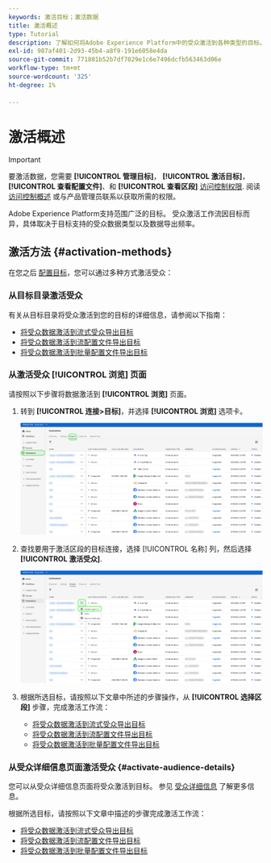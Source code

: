 ```yaml
---
keywords: 激活目标；激活数据
title: 激活概述
type: Tutorial
description: 了解如何将Adobe Experience Platform中的受众激活到各种类型的目标。
exl-id: 987af401-2d93-45b4-a8f9-191e6058e4da
source-git-commit: 771801b52b7df7029e1c6e7496dcfb563463d06e
workflow-type: tm+mt
source-wordcount: '325'
ht-degree: 1%

---
```


# 激活概述

>[!IMPORTANT]
> 
>要激活数据，您需要 **[!UICONTROL 管理目标]**， **[!UICONTROL 激活目标]**， **[!UICONTROL 查看配置文件]**、和 **[!UICONTROL 查看区段]** [访问控制权限](/help/access-control/home.md#permissions). 阅读 [访问控制概述](/help/access-control/ui/overview.md) 或与产品管理员联系以获取所需的权限。

Adobe Experience Platform支持范围广泛的目标。 受众激活工作流因目标而异，具体取决于目标支持的受众数据类型以及数据导出频率。

## 激活方法 {#activation-methods}

在您之后 [配置目标](connect-destination.md)，您可以通过多种方式激活受众：

### 从目标目录激活受众

有关从目标目录将受众激活到您的目标的详细信息，请参阅以下指南：

* [将受众数据激活到流式受众导出目标](activate-segment-streaming-destinations.md)
* [将受众数据激活到流配置文件导出目标](activate-streaming-profile-destinations.md)
* [将受众数据激活到批量配置文件导出目标](activate-batch-profile-destinations.md)

### 从激活受众 [!UICONTROL 浏览] 页面

请按照以下步骤将数据激活到 **[!UICONTROL 浏览]** 页面。

1. 转到 **[!UICONTROL 连接>目标]**，并选择 **[!UICONTROL 浏览]** 选项卡。

   ![“浏览”选项卡](../assets/ui/activation-overview/browse-tab.png)

1. 查找要用于激活区段的目标连接，选择 [!UICONTROL 名称] 列，然后选择 **[!UICONTROL 激活受众]**.

   ![“激活受众”按钮](../assets/ui/activation-overview/activate-segments.png)

1. 根据所选目标，请按照以下文章中所述的步骤操作，从 **[!UICONTROL 选择区段]** 步骤，完成激活工作流：

   * [将受众数据激活到流式受众导出目标](activate-segment-streaming-destinations.md)
   * [将受众数据激活到流配置文件导出目标](activate-streaming-profile-destinations.md)
   * [将受众数据激活到批量配置文件导出目标](activate-batch-profile-destinations.md)

### 从受众详细信息页面激活受众 {#activate-audience-details}

您可以从受众详细信息页面将受众激活到目标。 参见 [受众详细信息](../../segmentation/ui/overview.md#audience-details) 了解更多信息。

根据所选目标，请按照以下文章中描述的步骤完成激活工作流：

* [将受众数据激活到流式受众导出目标](activate-segment-streaming-destinations.md)
* [将受众数据激活到流配置文件导出目标](activate-streaming-profile-destinations.md)
* [将受众数据激活到批量配置文件导出目标](activate-batch-profile-destinations.md)
